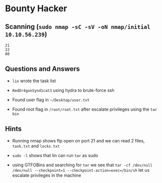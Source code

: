 # Bounty Hacker




## Scanning (`sudo nmap -sC -sV -oN nmap/initial 10.10.56.239`)

```
21
22
80
```


## Questions and Answers

* `lin` wrote the task list

* `RedDr4gonSynd1cat3` using hydra to brute-force ssh

* Found user flag in `~/Desktop/user.txt`

* Found root flag in `/root/root.txt` after escalate privileges using the `tar bin`

## Hints

* Running nmap shows ftp open on port 21 and we can read 2 files, `task.txt` and `locks.txt`

* `sudo -l` shows that lin can run `tar` as sudo

* using GTFOBins and searching for `tar`  we see that `tar -cf /dev/null /dev/null --checkpoint=1 --checkpoint-action=exec=/bin/sh` let us escalate privileges in the machine
